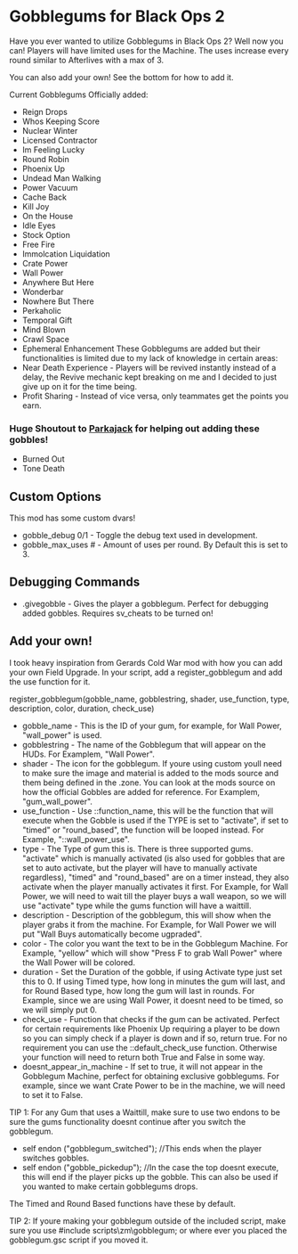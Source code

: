 # Gobblegums for Black Ops 2
Have you ever wanted to utilize Gobblegums in Black Ops 2? Well now you can!
Players will have limited uses for the Machine. The uses increase every round similar to Afterlives with a max of 3.

You can also add your own! See the bottom for how to add it.

Current Gobblegums Officially added:
- Reign Drops
- Whos Keeping Score
- Nuclear Winter
- Licensed Contractor
- Im Feeling Lucky
- Round Robin
- Phoenix Up
- Undead Man Walking
- Power Vacuum
- Cache Back
- Kill Joy
- On the House
- Idle Eyes
- Stock Option
- Free Fire
- Immolcation Liquidation
- Crate Power
- Wall Power
- Anywhere But Here
- Wonderbar
- Nowhere But There
- Perkaholic
- Temporal Gift
- Mind Blown
- Crawl Space
- Ephemeral Enhancement
These Gobblegums are added but their functionalities is limited due to my lack of knowledge in certain areas:
- Near Death Experience - Players will be revived instantly instead of a delay, the Revive mechanic kept breaking on me and I decided to just give up on it for the time being.
- Profit Sharing - Instead of vice versa, only teammates get the points you earn.
### Huge Shoutout to [Parkajack](https://forum.plutonium.pw/user/parkajack) for helping out adding these gobbles!
- Burned Out
- Tone Death

## Custom Options
This mod has some custom dvars!
- gobble_debug 0/1 - Toggle the debug text used in development.
- gobble_max_uses # - Amount of uses per round. By Default this is set to 3.

## Debugging Commands
- .givegobble - Gives the player a gobblegum. Perfect for debugging added gobbles. Requires sv_cheats to be turned on!

## Add your own!
I took heavy inspiration from Gerards Cold War mod with how you can add your own Field Upgrade.
In your script, add a register_gobblegum and add the use function for it.

register_gobblegum(gobble_name, gobblestring, shader, use_function, type, description, color, duration, check_use)

- gobble_name - This is the ID of your gum, for example, for Wall Power, "wall_power" is used.
- gobblestring - The name of the Gobblegum that will appear on the HUDs. For Examplem, "Wall Power".
- shader - The icon for the gobblegum. If youre using custom youll need to make sure the image and material is added to the mods source and them being defined in the .zone. You can look at the mods source on how the official Gobbles are added for reference. For Examplem, "gum_wall_power".
- use_function - Use ::function_name, this will be the function that will execute when the Gobble is used if the TYPE is set to "activate", if set to "timed" or "round_based", the function will be looped instead. For Example, "::wall_power_use".
- type - The Type of gum this is. There is three supported gums. "activate" which is manually activated (is also used for gobbles that are set to auto activate, but the player will have to manually activate regardless), "timed" and "round_based" are on a timer instead, they also activate when the player manually activates it first. For Example, for Wall Power, we will need to wait till the player buys a wall weapon, so we will use "activate" type while the gums function will have a waittill.
- description - Description of the gobblegum, this will show when the player grabs it from the machine. For Example, for Wall Power we will put "Wall Buys automatically become ugpraded".
- color - The color you want the text to be in the Gobblegum Machine. For Example, "yellow" which will show "Press F to grab Wall Power" where the Wall Power will be colored.
- duration - Set the Duration of the gobble, if using Activate type just set this to 0. If using Timed type, how long in minutes the gum will last, and for Round Based type, how long the gum will last in rounds. For Example, since we are using Wall Power, it doesnt need to be timed, so we will simply put 0.
- check_use - Function that checks if the gum can be activated. Perfect for certain requirements like Phoenix Up requiring a player to be down so you can simply check if a player is down and if so, return true. For no requirement you can use the ::default_check_use function. Otherwise your function will need to return both True and False in some way.
- doesnt_appear_in_machine - If set to true, it will not appear in the Gobblegum Machine, perfect for obtaining exclusive gobblegums. For example, since we want Crate Power to be in the machine, we will need to set it to False.

TIP 1:
For any Gum that uses a Waittill, make sure to use two endons to be sure the gums functionality doesnt continue after you switch the gobblegum.

- self endon ("gobblegum_switched"); //This ends when the player switches gobbles.
- self endon ("gobble_pickedup"); //In the case the top doesnt execute, this will end if the player picks up the gobble. This can also be used if you wanted to make certain gobblegums drops.

The Timed and Round Based functions have these by default.

TIP 2:
If youre making your gobblegum outside of the included script, make sure you use #include scripts\zm\gobblegum; or where ever you placed the gobblegum.gsc script if you moved it.
